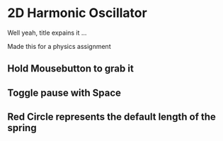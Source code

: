 # 2D Harmonic Oscillator

Well yeah, title expains it ...

Made this for a physics assignment

## Hold Mousebutton to grab it

## Toggle pause with Space

## Red Circle represents the default length of the spring
